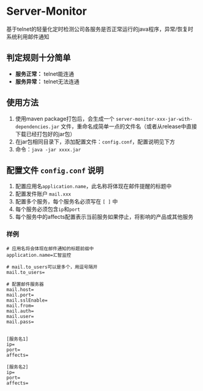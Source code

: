 # Server-Monitor
基于telnet的轻量化定时检测公司各服务是否正常运行的java程序，异常/恢复时 系统利用邮件通知

## 判定规则十分简单
* **服务正常：** telnet能连通
* **服务异常：** telnet无法连通

## 使用方法
1. 使用maven package打包后，会生成一个 `server-monitor-xxx-jar-with-dependencies.jar` 文件，重命名成简单一点的文件名（或者从release中直接下载已经打包好的jar包）
2. 在jar包相同目录下，添加配置文件：`config.conf`，配置说明见下方
3. 命令：`java -jar xxxx.jar`


## 配置文件 `config.conf` 说明
1. 配置应用名`application.name`，此名称将体现在邮件提醒的标题中
2. 配置发件账户 `mail.xxx`
3. 配置多个服务，每个服务名必须写在 `[ ]` 中
4. 每个服务必须包含`ip`和`port`
5. 每个服务中的affects配置表示当前服务如果停止，将影响的产品或其他服务    

### 样例  
```
# 应用名将会体现在邮件通知的标题前缀中
application.name=汇智监控

# mail.to_users可以是多个，用逗号隔开
mail.to_users=

# 配置邮件服务器
mail.host=
mail.port=
mail.sslEnable=
mail.from=
mail.auth=
mail.user=
mail.pass=


[服务名1]
ip=
port=
affects=

[服务名2]
ip=
port=
affects=
```
